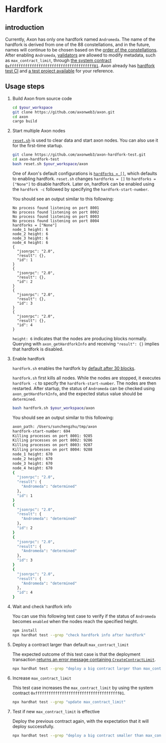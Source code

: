 # Hardfork

## introduction

Currently, Axon has only one hardfork named `Andromeda`. The name of the hardfork is derived from one of the 88 constellations, and in the future, names will continue to be chosen based on the [order of the constellations](https://en.wikipedia.org/wiki/IAU_designated_constellations#List). After enabling `Andromeda`, [validators](https://github.com/axonweb3/axon/blob/f9974e62924693494476560316db9f70bc650b80/devtools/chain/nodes/node_1.toml#L3) are allowed to modify metadata, such as `max_contract_limit`, through [the system contract `0xffffffffffffffffffffffffffffffffffffff01`](https://docs.axonweb3.io/contract/system_contacts#metadata). Axon already has [hardfork test CI](https://github.com/axonweb3/axon/blob/f9974e62924693494476560316db9f70bc650b80/.github/workflows/hardfork_test.yml)  and [a test project available](https://github.com/axonweb3/axon-hardfork-test) for your reference.

## Usage steps

1. Build Axon from source code

   ```bash
   cd $your_workspace
   git clone https://github.com/axonweb3/axon.git
   cd axon
   cargo build
   ```

   

2. Start multiple Axon nodes

   [`reset.sh`](https://github.com/axonweb3/axon-hardfork-test/blob/5c9c172cc1ed1dff544f7e092f7052c314030c1d/reset.sh) is used to clear data and start axon nodes. You can also use it for the first-time startup.

   ```bash
   git clone https://github.com/axonweb3/axon-hardfork-test.git
   cd axon-hardfork-test
   bash reset.sh $your_workspace/axon
   ```

   One of Axon's default configurations is [`hardforks = []`](https://github.com/axonweb3/axon/blob/f9974e62924693494476560316db9f70bc650b80/devtools/chain/specs/multi_nodes/chain-spec.toml#L10), which defaults to enabling hardfork.  `reset.sh`  changes `hardforks = []` to `hardforks = ["None"]` to disable hardfork. Later on, hardfork can be enabled using the `hardfork -c` followed by specifying the `hardfork-start-number`.

    You should see an output similar to this following:

   ```
   No process found listening on port 8001
   No process found listening on port 8002
   No process found listening on port 8003
   No process found listening on port 8004
   hardforks = ["None"]
   node_1 height: 6
   node_2 height: 6
   node_3 height: 6
   node_4 height: 6
   {
     "jsonrpc": "2.0",
     "result": {},
     "id": 1
   }
   {
     "jsonrpc": "2.0",
     "result": {},
     "id": 2
   }
   {
     "jsonrpc": "2.0",
     "result": {},
     "id": 3
   }
   {
     "jsonrpc": "2.0",
     "result": {},
     "id": 4
   }
   ```

   `height: 6` indicates that the nodes are producing blocks normally. Querying with `axon_getHardforkInfo` and receiving `"result": {}` implies that hardfork is disabled.


3. Enable hardfork

      `hardfork.sh` enables the hardfork by [default after 30 blocks](https://github.com/axonweb3/axon-hardfork-test/blob/5c9c172cc1ed1dff544f7e092f7052c314030c1d/hardfork.sh#L18).

      `hardfork.sh`  first kills all nodes. While the nodes are stopped, it executes `hardfork -c` to specify the `hardfork-start-number`. The nodes are then restarted. After startup, the status of `Andromeda` can be checked using `axon_getHardforkInfo`, and the expected status value should be `determined`.

      ```bash
      bash hardfork.sh $your_workspace/axon	
      ```

      You should see an output similar to this following:

      ```bash
      axon_path: /Users/sunchengzhu/tmp/axon
      hardfork-start-number: 694
      Killing processes on port 8001: 9285
      Killing processes on port 8002: 9286
      Killing processes on port 8003: 9287
      Killing processes on port 8004: 9288
      node_1 height: 670
      node_2 height: 670
      node_3 height: 670
      node_4 height: 670
      {
        "jsonrpc": "2.0",
        "result": {
          "Andromeda": "determined"
        },
        "id": 1
      }
      {
        "jsonrpc": "2.0",
        "result": {
          "Andromeda": "determined"
        },
        "id": 2
      }
      {
        "jsonrpc": "2.0",
        "result": {
          "Andromeda": "determined"
        },
        "id": 3
      }
      {
        "jsonrpc": "2.0",
        "result": {
          "Andromeda": "determined"
        },
        "id": 4
      }
      ```

      

4. Wait and check hardfork info

   You can use this following test case to verify if the status of `Andromeda` becomes `enabled` when the nodes reach the specified height.

   ```bash
   npm install
   npx hardhat test --grep "check hardfork info after hardfork"
   ```

   

5. Deploy a contract larger than default `max_contract_limit`

   The expected outcome of this test case is that the deployment transaction [returns an error message containing `CreateContractLimit`](https://github.com/axonweb3/axon-hardfork-test/blob/5c9c172cc1ed1dff544f7e092f7052c314030c1d/test/checkMetadata.ts#L18-L25).

   ```bash
   npx hardhat test --grep "deploy a big contract larger than max_contract_limit"
   ```

   

6. Increase `max_contract_limit`

   This test case increases the `max_contract_limit` by using the system contract `0xffffffffffffffffffffffffffffffffffffff01`.

   ```bash
   npx hardhat test --grep "update max_contract_limit"
   ```



7. Test if  new `max_contract_limit` is effective

   Deploy the previous contract again, with the expectation that it will deploy successfully.

   ```bash
   npx hardhat test --grep "deploy a big contract smaller than max_contract_limit"
   ```

   

